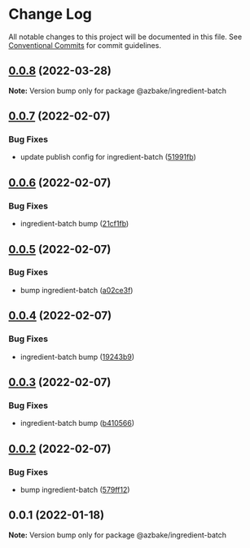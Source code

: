 # Change Log

All notable changes to this project will be documented in this file.
See [Conventional Commits](https://conventionalcommits.org) for commit guidelines.

## [0.0.8](https://github.com/HomecareHomebase/azure-bake/compare/@azbake/ingredient-batch@0.0.7...@azbake/ingredient-batch@0.0.8) (2022-03-28)

**Note:** Version bump only for package @azbake/ingredient-batch





## [0.0.7](https://github.com/HomecareHomebase/azure-bake/compare/@azbake/ingredient-batch@0.0.6...@azbake/ingredient-batch@0.0.7) (2022-02-07)


### Bug Fixes

* update publish config for ingredient-batch ([51991fb](https://github.com/HomecareHomebase/azure-bake/commit/51991fba39d019c9443e43ffd0cecfc42c57ed30))





## [0.0.6](https://github.com/HomecareHomebase/azure-bake/compare/@azbake/ingredient-batch@0.0.5...@azbake/ingredient-batch@0.0.6) (2022-02-07)


### Bug Fixes

* ingredient-batch bump ([21cf1fb](https://github.com/HomecareHomebase/azure-bake/commit/21cf1fb1bd94b126fa31b56b8a456ae9925b4ade))





## [0.0.5](https://github.com/HomecareHomebase/azure-bake/compare/@azbake/ingredient-batch@0.0.4...@azbake/ingredient-batch@0.0.5) (2022-02-07)


### Bug Fixes

* bump ingredient-batch ([a02ce3f](https://github.com/HomecareHomebase/azure-bake/commit/a02ce3f6eb8e486b95c7d0f65a4782116c2498ac))





## [0.0.4](https://github.com/HomecareHomebase/azure-bake/compare/@azbake/ingredient-batch@0.0.3...@azbake/ingredient-batch@0.0.4) (2022-02-07)


### Bug Fixes

* ingredient-batch bump ([19243b9](https://github.com/HomecareHomebase/azure-bake/commit/19243b961bbd88b32781ff043fca05dfc3186dac))





## [0.0.3](https://github.com/HomecareHomebase/azure-bake/compare/@azbake/ingredient-batch@0.0.2...@azbake/ingredient-batch@0.0.3) (2022-02-07)


### Bug Fixes

* ingredient-batch bump ([b410566](https://github.com/HomecareHomebase/azure-bake/commit/b4105668bb424f86e5f88bd37cce06dcdddb3c79))





## [0.0.2](https://github.com/HomecareHomebase/azure-bake/compare/@azbake/ingredient-batch@0.0.1...@azbake/ingredient-batch@0.0.2) (2022-02-07)


### Bug Fixes

* bump ingredient-batch ([579ff12](https://github.com/HomecareHomebase/azure-bake/commit/579ff127e5bed7863d7d66c6ec4a7fb677970fb7))





## 0.0.1 (2022-01-18)

**Note:** Version bump only for package @azbake/ingredient-batch
